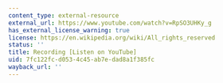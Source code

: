 ```yaml
---
content_type: external-resource
external_url: https://www.youtube.com/watch?v=RpSO3UHKy_g
has_external_license_warning: true
license: https://en.wikipedia.org/wiki/All_rights_reserved
status: ''
title: Recording [Listen on YouTube]
uid: 7fc122fc-d053-4c45-ab7e-dad8a1f385fc
wayback_url: ''
---
```

